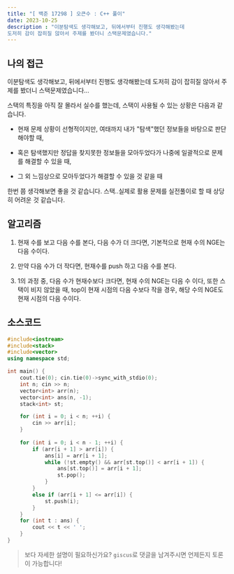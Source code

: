 ```yaml
---
title: "[ 백준 17298 ] 오큰수 : C++ 풀이"
date: 2023-10-25
description : "이분탐색도 생각해보고, 뒤에서부터 진행도 생각해봤는데
도저히 감이 잡히질 않아서 주제를 봤더니 스택문제였습니다."
---
```


## 나의 접근

이분탐색도 생각해보고, 뒤에서부터 진행도 생각해봤는데
도저히 감이 잡히질 않아서 주제를 봤더니 스택문제였습니다...

스택의 특징을 아직 잘 몰라서 실수를 했는데, 스택이 사용될 수 있는 상황은 다음과 같습니다.

- 현재 문제 상황이 선형적이지만, 여태까지 내가 "탐색"했던 정보들을 바탕으로 판단해야할 때,

- 혹은 탐색했지만 정답을 찾지못한 정보들을 모아두었다가 나중에 일괄적으로 문제를 해결할 수 있을 때,

- 그 외 느낌상으로 모아두었다가 해결할 수 있을 것 같을 때

한번 쯤 생각해보면 좋을 것 같습니다. 스택..실제로 활용 문제를 실전풀이로 할 때 상당히 어려운 것 같습니다.

## 알고리즘

1. 현재 수를 보고 다음 수를 본다, 다음 수가 더 크다면, 기본적으로 현재 수의 NGE는 다음 수이다.

2. 만약 다음 수가 더 작다면, 현재수를 push 하고 다음 수를 본다.

3. 1의 과정 중, 다음 수가 현재수보다 크다면, 현재 수의 NGE는 다음 수 이다, 또한 스택이 비지 않았을 때, top이 현재 시점의 다음 수보다 작을 경우, 해당 수의 NGE도 현재 시점의 다음 수이다.

## 소스코드

```cpp
#include<iostream>
#include<stack>
#include<vector>
using namespace std;

int main() {
	cout.tie(0); cin.tie(0)->sync_with_stdio(0);
	int n; cin >> n;
	vector<int> arr(n);
	vector<int> ans(n, -1);
	stack<int> st;

	for (int i = 0; i < n; ++i) {
		cin >> arr[i];
	}
	
	for (int i = 0; i < n - 1; ++i) {
		if (arr[i + 1] > arr[i]) {
			ans[i] = arr[i + 1];
			while (!st.empty() && arr[st.top()] < arr[i + 1]) {
				ans[st.top()] = arr[i + 1];
				st.pop();
			}
		}
		else if (arr[i + 1] <= arr[i]) {
			st.push(i);
		}
	}
	for (int t : ans) {
		cout << t << ' ';
	}
}
```

> 보다 자세한 설명이 필요하신가요? `giscus`로 댓글을 남겨주시면 언제든지 토론이 가능합니다!
